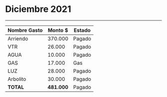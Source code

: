 # Diciembre 2021
----

| Nombre Gasto  | Monto $  | Estado |
|---|---|--|
|   Arriendo | 370.000   | Pagado  | 
|  VTR  |      26.000 |Pagado  | 
|   AGUA |   10.000| Pagado | 
|   GAS |   17.000| Gas | 
|   LUZ |   28.000| Pagado |
|   Arbolito |   30.000| Pagado |
**TOTAL** |  **481.000**    | Pagado